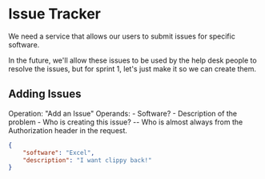 # Issue Tracker

We need a service that allows our users to submit issues for specific software. 

In the future, we'll allow these issues to be used by the help desk people to resolve the issues, but for sprint 1, let's just make it so we 
can create them.



## Adding Issues

Operation: "Add an Issue"
Operands:
    - Software?
    - Description of the problem
    - Who is creating this issue? -- Who is almost always from the Authorization header in the request.

```json
{
    "software": "Excel",
    "description": "I want clippy back!"
}
```